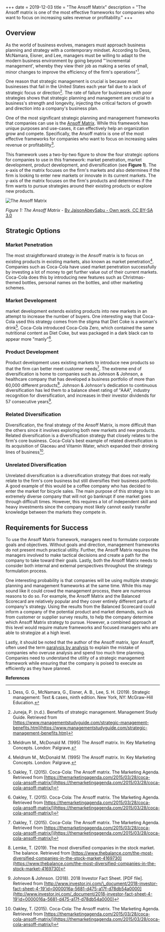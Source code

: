 +++
date = 2019-12-03
title = "The Ansoff Matrix"
description = "The Ansoff matrix is one of the most effective frameworks for companies who want to focus on increasing sales revenue or profitability."
+++

## Overview

As the world of business evolves, managers must approach business planning and
strategy with a contemporary mindset. According to Dess, McNamara, Eisner, and
Lee, managers must be willing to adapt to the modern business environment by
going beyond "'incremental management', whereby they view their job as making a
series of small, minor changes to improve the efficiency of the firm's
operations"[^1].

One reason that strategic management is crucial is because most businesses that
fail in the United States each year fail due to a lack of strategic focus or
direction[^2]. The rate of failure for businesses with poor strategies shows
that strategic planning and management are crucial to a business's strength and
longevity, injecting the critical factors of growth and direction into a
company's business plan.

One of the most significant strategic planning and management frameworks that
companies can use is the
[Ansoff Matrix](https://en.wikipedia.org/wiki/Ansoff_matrix). While this
framework has unique purposes and use-cases, it can effectively help an
organization grow and compete. Specifically, the Ansoff matrix is one of the
most effective frameworks for companies who want to focus on increasing sales
revenue or profitability[^3].

This framework uses a two-by-two figure to show the four strategic options for
companies to use in this framework: market penetration, market development,
product development, and diversification (see **Figure 1**). The x-axis of the
matrix focuses on the firm's markets and also determines if the firm is looking
to enter new markets or innovate in its current markets. The y-axis of the
matrix focuses on the firm's products and determines if the firm wants to pursue
strategies around their existing products or explore new products.

![The Ansoff Matrix](https://img.cleberg.io/blog/20191203-the-ansoff-matrix/ansoff_matrix-min.png)

_Figure 1: The Ansoff Matrix_ -
[By JaisonAbeySabu - Own work, CC BY-SA 3.0](https://commons.wikimedia.org/w/index.php?curid=33604757)

## Strategic Options

### Market Penetration

The most straightforward strategy in the Ansoff matrix is to focus on existing
products in existing markets, also known as market penetration[^3]. Companies
such as Coca-Cola have used market penetration successfully by investing a lot
of money to get further value out of their current markets. Coca-Cola does this
by introducing new features such as Christmas-themed bottles, personal names on
the bottles, and other marketing schemes.

### Market Development

market development extends existing products into new markets in an attempt to
increase the number of buyers. One interesting way that Coca-Cola used this
strategy comes from the stigma that Diet Coke is a woman's drink[^4]. Coca-Cola
introduced Coca-Cola Zero, which contained the same nutritional content as Diet
Coke, but was packaged in a dark black can to appear more "manly"[^4].

### Product Development

Product development uses existing markets to introduce new products so that the
firm can better meet customer needs[^4]. The extreme end of diversification is
home to companies such as Johnson & Johnson, a healthcare company that has
developed a business portfolio of more than 60,000 different products[^5].
Johnson & Johnson's dedication to continuous diversification has led them to a
balance sheet rating of "AAA", industry recognition for diversification, and
increases in their investor dividends for 57 consecutive years[^6].

### Related Diversification

Diversification, the final strategy of the Ansoff Matrix, is more difficult than
the others since it involves exploring both new markets and new products.
Related diversification is a diversification strategy that closely relates to
the firm's core business. Coca-Cola's best example of related diversification is
its acquisition of Glaceau and Vitamin Water, which expanded their drinking
lines of business[^4].

### Unrelated Diversification

Unrelated diversification is a diversification strategy that does not really
relate to the firm's core business but still diversifies their business
portfolio. A good example of this would be a coffee company who has decided to
enter the market for bicycle sales. The main purpose of this strategy is to an
extremely diverse company that will not go bankrupt if one market goes through
difficult times. However, this requires a lot of independent skill and heavy
investments since the company most likely cannot easily transfer knowledge
between the markets they compete in.

## Requirements for Success

To use the Ansoff Matrix framework, managers need to formulate corporate goals
and objectives. Without goals and direction, management frameworks do not
present much practical utility. Further, the Ansoff Matrix requires the managers
involved to make tactical decisions and create a path for the company to take
toward their goals. Lastly, both the Ansoff Matrix needs to consider both
internal and external perspectives throughout the strategy formulation process.

One interesting probability is that companies will be using multiple strategic
planning and management frameworks at the same time. While this may sound like
it could crowd the management process, there are numerous reasons to do so. For
example, the Ansoff Matrix and the Balanced Scorecard are relatively popular and
they cover entirely different parts of a company's strategy. Using the results
from the Balanced Scorecard could inform a company of the potential product and
market demands, such as from customer or supplier survey results, to help the
company determine which Ansoff Matrix strategy to pursue. However, a combined
approach at this level would require mature frameworks and focused managers who
are able to strategize at a high level.

Lastly, it should be noted that the author of the Ansoff matrix, Igor Ansoff,
often used the term
[paralysis by analysis](https://en.wikipedia.org/wiki/Analysis_paralysis) to
explain the mistake of companies who overuse analysis and spend too much time
planning. Companies need to understand the utility of a strategic management
framework while ensuring that the company is poised to execute as efficiently as
they have planned.

**References**

[^1]:
    Dess, G. G., McNamara, G., Eisner, A. B., Lee, S. H. (2019). Strategic
    management: Text & cases, ninth edition. New York, NY: McGraw-Hill
    Education.

[^2]:
    Juneja, P. (n.d.). Benefits of strategic management. Management Study Guide.
    Retrieved from
    [https://www.managementstudyguide.com/strategic-management-benefits.htm](https://www.managementstudyguide.com/strategic-management-benefits.htm)

[^3]:
    Meldrum M., McDonald M. (1995) The Ansoff matrix. In: Key Marketing
    Concepts. London: Palgrave.

[^4]:
    Oakley, T. (2015). Coca-Cola: The Ansoff matrix. The Marketing Agenda.
    Retrieved from
    [https://themarketingagenda.com/2015/03/28/coca-cola-ansoff-matrix/](https://themarketingagenda.com/2015/03/28/coca-cola-ansoff-matrix/)

[^5]:
    Lemke, T. (2019). The most diversified companies in the stock market. The
    balance. Retrieved from
    [https://www.thebalance.com/the-most-diversified-companies-in-the-stock-market-4169730](https://www.thebalance.com/the-most-diversified-companies-in-the-stock-market-4169730)

[^6]:
    Johnson & Johnson. (2018). 2018 Investor Fact Sheet. [PDF file]. Retrieved
    from
    [http://www.investor.jnj.com/\_document/2018-investor-fact-sheet-4-19'id=0000016a-5681-d475-a17f-d78db54a0000](http://www.investor.jnj.com/_document/2018-investor-fact-sheet-4-19'id=0000016a-5681-d475-a17f-d78db54a0000)
